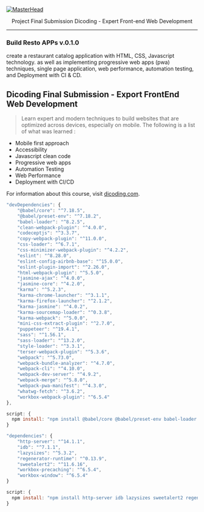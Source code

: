 [![MasterHead](https://i.ibb.co/Yh4v4df/thumb-resto.png)](https://www.linkedin.com/in/bayu-anggoro-53204b250/)

<p align="center">
  Project Final Submission Dicoding - Expert Front-end Web Development
</p>

---

### Build Resto APPs v.0.1.0
create a restaurant catalog application with HTML, CSS, Javascript technology. as well as implementing progressive web apps (pwa) techniques, single page application, web performance, automation testing, and Deployment with CI & CD.
## Dicoding Final Submission - Export FrontEnd Web Development

> Learn expert and modern techniques to build websites that are optimized across devices, especially on mobile. The following is a list of what was learned :
- Mobile first approach
- Accessibility
- Javascript clean code
- Progressive web apps 
- Automation Testing
- Web Performance 
- Deployment with CI/CD

For information about this course, visit [dicoding.com](https://www.dicoding.com/academies/219).

```js
"devDependencies": {
    "@babel/core": "^7.18.5",
    "@babel/preset-env": "^7.18.2",
    "babel-loader": "^8.2.5",
    "clean-webpack-plugin": "^4.0.0",
    "codeceptjs": "^3.3.7",
    "copy-webpack-plugin": "^11.0.0",
    "css-loader": "^6.7.1",
    "css-minimizer-webpack-plugin": "^4.2.2",
    "eslint": "^8.28.0",
    "eslint-config-airbnb-base": "^15.0.0",
    "eslint-plugin-import": "^2.26.0",
    "html-webpack-plugin": "^5.5.0",
    "jasmine-ajax": "^4.0.0",
    "jasmine-core": "^4.2.0",
    "karma": "^5.2.3",
    "karma-chrome-launcher": "^3.1.1",
    "karma-firefox-launcher": "^2.1.2",
    "karma-jasmine": "^4.0.2",
    "karma-sourcemap-loader": "^0.3.8",
    "karma-webpack": "^5.0.0",
    "mini-css-extract-plugin": "^2.7.0",
    "puppeteer": "^19.4.1",
    "sass": "^1.56.1",
    "sass-loader": "^13.2.0",
    "style-loader": "^3.3.1",
    "terser-webpack-plugin": "^5.3.6",
    "webpack": "^5.73.0",
    "webpack-bundle-analyzer": "^4.7.0",
    "webpack-cli": "^4.10.0",
    "webpack-dev-server": "^4.9.2",
    "webpack-merge": "^5.8.0",
    "webpack-pwa-manifest": "^4.3.0",
    "whatwg-fetch": "^3.6.2",
    "workbox-webpack-plugin": "^6.5.4"
},

script: {
  npm install: "npm install @babel/core @babel/preset-env babel-loader codeceptjs clean-webpack-plugin copy-webpack-plugin css-loader eslint eslint-config-airbnb-     base eslint-plugin-codeceptjs eslint-plugin-import eslint-plugin-jasmine html-webpack-plugin jasmine-ajax jasmine-core karma karma-chrome-launcher karma-firefox-   launcher karma-jasmine karma-sourcemap-loader karma-webpack puppeteer style-loader webpack webpack-bundle-analyzer webpack-cli webpack-dev-server webpack-merge     whatwg-fetch workbox-webpack-plugin --save-dev",
}

"dependencies": {
    "http-server": "^14.1.1",
    "idb": "^7.1.1",
    "lazysizes": "^5.3.2",
    "regenerator-runtime": "^0.13.9",
    "sweetalert2": "^11.6.16",
    "workbox-precaching": "^6.5.4",
    "workbox-window": "^6.5.4"
}

script: {
  npm install: "npm install http-server idb lazysizes sweetalert2 regenerator-runtime workbox-precaching workbox-window",
}
```

